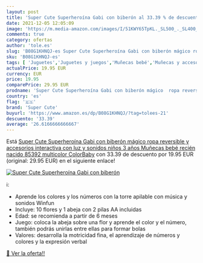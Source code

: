 ```yaml
---
layout: post
title: 'Super Cute Superheroína Gabi con biberón al 33.39 % de descuento'
date: 2021-12-05 12:05:09
image: 'https://m.media-amazon.com/images/I/51KWY65TpKL._SL500_._SL400_.jpg'
comments: true
category: ofertas
author: 'tole.es'
slug: 'B08G1KHNQJ-es Super Cute Superheroína Gabi con biberón mágico ropa...'
sku: 'B08G1KHNQJ-es'
tags: [ 'Juguetes','Juguetes y juegos','Muñecas bebé','Muñecas y accesorios','bebé','biberón','nacido','recién','super cute', ]
actualPrice: 19.95 EUR
currency: EUR
price: 19.95
comparePrice: 29.95 EUR
prodname: 'Super Cute Superheroína Gabi con biberón mágico  ropa reversible y accesorios interactiva con luz y sonidos niños 3 años Muñecas bebé recién nacido  85392   multicolor  ColorBaby'
country: 'es'
flag: '🇪🇸'
brand: 'Super Cute'
buyurl: 'https://www.amazon.es/dp/B08G1KHNQJ/?tag=tolees-21'
descuento: '33.39'
average: '26.6166666666667'
---
```


Está [Super Cute Superheroína Gabi con biberón mágico  ropa reversible y accesorios interactiva con luz y sonidos niños 3 años Muñecas bebé recién nacido  85392   multicolor  ColorBaby](https://www.amazon.es/dp/B08G1KHNQJ/?tag=tolees-21) con 33.39 de descuento por 19.95 EUR (original: 29.95 EUR) en el siguiente enlace!

[![Super Cute Superheroína Gabi con biberón](https://m.media-amazon.com/images/I/51KWY65TpKL._SL500_._SL400_.jpg)](https://www.amazon.es/dp/B08G1KHNQJ/?tag=tolees-21)

ℹ️:

- Aprende los colores y los números con la torre apilable con música y sonidos Winfun
- Incluye: 10 flores y 1 abeja con 2 pilas AA incluidas
- Edad: se recomienda a partir de 6 meses
- Juego: coloca la abeja sobre una flor y aprende el color y el número, también podrás unirlas entre ellas para formar bolas
- Valores: desarrolla la motricidad fina, el aprendizaje de números y colores y la expresión verbal

[🛒 Ver la oferta!!](https://www.amazon.es/dp/B08G1KHNQJ/?tag=tolees-21)
